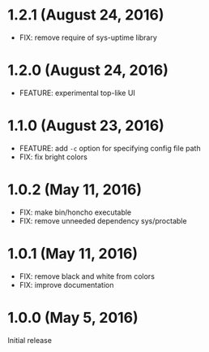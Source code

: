 # 1.2.1 (August 24, 2016)

* FIX: remove require of sys-uptime library

# 1.2.0 (August 24, 2016)

* FEATURE: experimental top-like UI

# 1.1.0 (August 23, 2016)

* FEATURE: add `-c` option for specifying config file path
* FIX: fix bright colors

# 1.0.2 (May 11, 2016)

* FIX: make bin/honcho executable
* FIX: remove unneeded dependency sys/proctable

# 1.0.1 (May 11, 2016)

* FIX: remove black and white from colors
* FIX: improve documentation

# 1.0.0 (May 5, 2016)

Initial release
